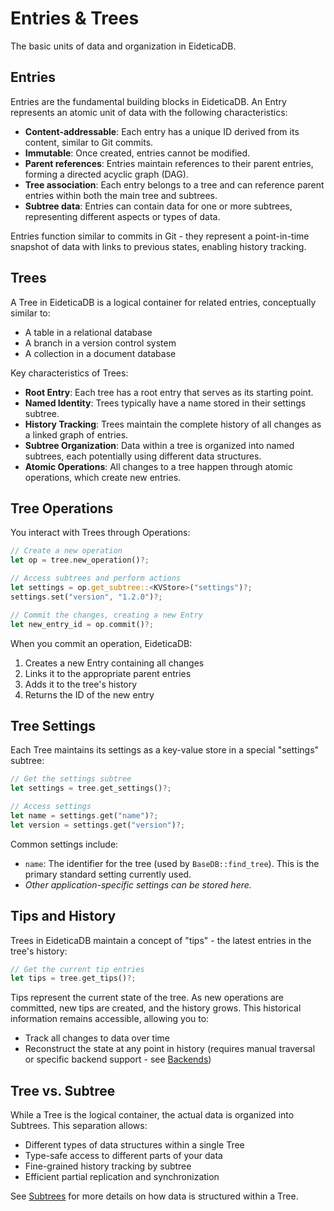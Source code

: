 # Entries & Trees

The basic units of data and organization in EideticaDB.

## Entries

Entries are the fundamental building blocks in EideticaDB. An Entry represents an atomic unit of data with the following characteristics:

- **Content-addressable**: Each entry has a unique ID derived from its content, similar to Git commits.
- **Immutable**: Once created, entries cannot be modified.
- **Parent references**: Entries maintain references to their parent entries, forming a directed acyclic graph (DAG).
- **Tree association**: Each entry belongs to a tree and can reference parent entries within both the main tree and subtrees.
- **Subtree data**: Entries can contain data for one or more subtrees, representing different aspects or types of data.

Entries function similar to commits in Git - they represent a point-in-time snapshot of data with links to previous states, enabling history tracking.

## Trees

A Tree in EideticaDB is a logical container for related entries, conceptually similar to:

- A table in a relational database
- A branch in a version control system
- A collection in a document database

Key characteristics of Trees:

- **Root Entry**: Each tree has a root entry that serves as its starting point.
- **Named Identity**: Trees typically have a name stored in their settings subtree.
- **History Tracking**: Trees maintain the complete history of all changes as a linked graph of entries.
- **Subtree Organization**: Data within a tree is organized into named subtrees, each potentially using different data structures.
- **Atomic Operations**: All changes to a tree happen through atomic operations, which create new entries.

## Tree Operations

You interact with Trees through Operations:

```rust
// Create a new operation
let op = tree.new_operation()?;

// Access subtrees and perform actions
let settings = op.get_subtree::<KVStore>("settings")?;
settings.set("version", "1.2.0")?;

// Commit the changes, creating a new Entry
let new_entry_id = op.commit()?;
```

When you commit an operation, EideticaDB:

1. Creates a new Entry containing all changes
2. Links it to the appropriate parent entries
3. Adds it to the tree's history
4. Returns the ID of the new entry

## Tree Settings

Each Tree maintains its settings as a key-value store in a special "settings" subtree:

```rust
// Get the settings subtree
let settings = tree.get_settings()?;

// Access settings
let name = settings.get("name")?;
let version = settings.get("version")?;
```

Common settings include:

- `name`: The identifier for the tree (used by `BaseDB::find_tree`). This is the primary standard setting currently used.
- _Other application-specific settings can be stored here._

<!-- TODO: Define more standard tree settings if they emerge, e.g., for schema information or access control -->

## Tips and History

Trees in EideticaDB maintain a concept of "tips" - the latest entries in the tree's history:

```rust
// Get the current tip entries
let tips = tree.get_tips()?;
```

Tips represent the current state of the tree. As new operations are committed, new tips are created, and the history grows. This historical information remains accessible, allowing you to:

- Track all changes to data over time
- Reconstruct the state at any point in history (requires manual traversal or specific backend support - see [Backends](backends.md))

<!-- TODO: Implement and document high-level history browsing APIs (e.g., `tree.get_entry_at_timestamp()`, `tree.diff()`) -->

## Tree vs. Subtree

While a Tree is the logical container, the actual data is organized into Subtrees. This separation allows:

- Different types of data structures within a single Tree
- Type-safe access to different parts of your data
- Fine-grained history tracking by subtree
- Efficient partial replication and synchronization

See [Subtrees](subtrees.md) for more details on how data is structured within a Tree.
